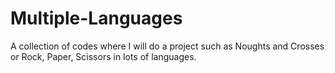 # Multiple-Languages
A collection of codes where I will do a project such as Noughts and Crosses or Rock, Paper, Scissors in lots of languages.
